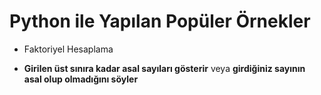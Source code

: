 # Python ile Yapılan Popüler Örnekler

- Faktoriyel Hesaplama

- **Girilen üst sınıra kadar asal sayıları gösterir** veya **girdiğiniz sayının asal olup olmadığını söyler**
